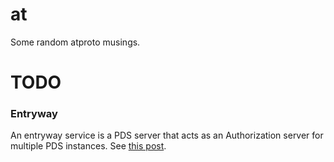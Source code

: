# at

Some random atproto musings.

# TODO

### Entryway

An entryway service is a PDS server that acts as an Authorization server for
multiple PDS instances. See [this post](https://docs.bsky.app/docs/advanced-guides/entryway).


